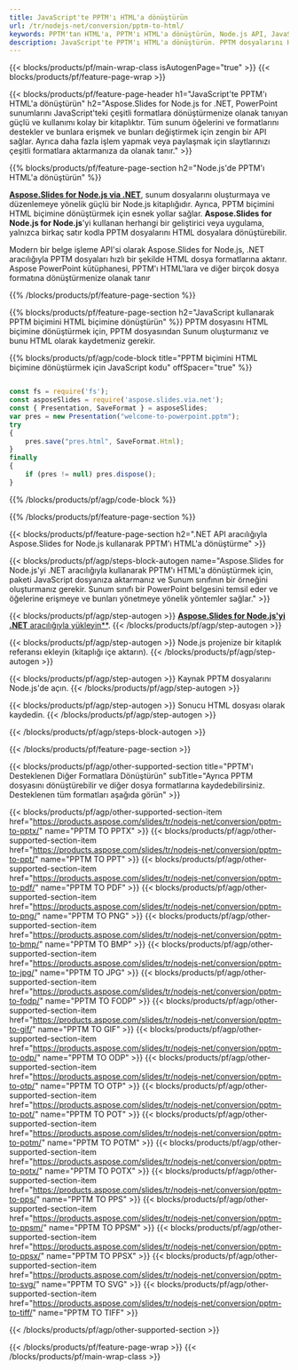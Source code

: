 ```yaml
---
title: JavaScript'te PPTM'ı HTML'a dönüştürün
url: /tr/nodejs-net/conversion/pptm-to-html/
keywords: PPTM'tan HTML'a, PPTM'ı HTML'a dönüştürün, Node.js API, JavaScript Kitaplığı, PPTM, HTML
description: JavaScript'te PPTM'ı HTML'a dönüştürün. PPTM dosyalarını HTML biçimine dönüştürmek için Node.js kitaplık API'sini kullanın
---
```


{{< blocks/products/pf/main-wrap-class isAutogenPage="true" >}}
{{< blocks/products/pf/feature-page-wrap >}}

{{< blocks/products/pf/feature-page-header h1="JavaScript'te PPTM'ı HTML'a dönüştürün" h2="Aspose.Slides for Node.js for .NET, PowerPoint sunumlarını JavaScript'teki çeşitli formatlara dönüştürmenize olanak tanıyan güçlü ve kullanımı kolay bir kitaplıktır. Tüm sunum öğelerini ve formatlarını destekler ve bunlara erişmek ve bunları değiştirmek için zengin bir API sağlar. Ayrıca daha fazla işlem yapmak veya paylaşmak için slaytlarınızı çeşitli formatlara aktarmanıza da olanak tanır." >}}

{{% blocks/products/pf/feature-page-section h2="Node.js'de PPTM'ı HTML'a dönüştürün" %}}

[**Aspose.Slides for Node.js via .NET**](https://products.aspose.com/slides/tr/nodejs-net/), sunum dosyalarını oluşturmaya ve düzenlemeye yönelik güçlü bir Node.js kitaplığıdır. Ayrıca, PPTM biçimini HTML biçimine dönüştürmek için esnek yollar sağlar. **Aspose.Slides for Node.js for Node.js**'yi kullanan herhangi bir geliştirici veya uygulama, yalnızca birkaç satır kodla PPTM dosyalarını HTML dosyalara dönüştürebilir.

Modern bir belge işleme API'si olarak Aspose.Slides for Node.js, .NET aracılığıyla PPTM dosyaları hızlı bir şekilde HTML dosya formatlarına aktarır. Aspose PowerPoint kütüphanesi, PPTM'ı HTML'lara ve diğer birçok dosya formatına dönüştürmenize olanak tanır

{{% /blocks/products/pf/feature-page-section %}}

{{% blocks/products/pf/feature-page-section  h2="JavaScript kullanarak PPTM biçimini HTML biçimine dönüştürün" %}}
PPTM dosyasını HTML biçimine dönüştürmek için, PPTM dosyasından Sunum oluşturmanız ve bunu HTML olarak kaydetmeniz gerekir.

{{% blocks/products/pf/agp/code-block title="PPTM biçimini HTML biçimine dönüştürmek için JavaScript kodu" offSpacer="true" %}}

```javascript

const fs = require('fs');
const asposeSlides = require('aspose.slides.via.net');
const { Presentation, SaveFormat } = asposeSlides;
var pres = new Presentation("welcome-to-powerpoint.pptm");
try
{
    pres.save("pres.html", SaveFormat.Html);
}
finally
{
    if (pres != null) pres.dispose();
}
```


{{% /blocks/products/pf/agp/code-block %}}

{{% /blocks/products/pf/feature-page-section %}}

{{< blocks/products/pf/feature-page-section  h2=".NET API aracılığıyla Aspose.Slides for Node.js kullanarak PPTM'ı HTML'a dönüştürme" >}}

{{< blocks/products/pf/agp/steps-block-autogen name="Aspose.Slides for Node.js'yi .NET aracılığıyla kullanarak PPTM'ı HTML'a dönüştürmek için, paketi JavaScript dosyanıza aktarmanız ve Sunum sınıfının bir örneğini oluşturmanız gerekir. Sunum sınıfı bir PowerPoint belgesini temsil eder ve öğelerine erişmeye ve bunları yönetmeye yönelik yöntemler sağlar." >}}

{{< blocks/products/pf/agp/step-autogen >}}
[**Aspose.Slides for Node.js'yi .NET** aracılığıyla yükleyin**](https://products.aspose.com/slides/tr/nodejs-net/).
{{< /blocks/products/pf/agp/step-autogen >}}

{{< blocks/products/pf/agp/step-autogen >}}
Node.js projenize bir kitaplık referansı ekleyin (kitaplığı içe aktarın).
{{< /blocks/products/pf/agp/step-autogen >}}

{{< blocks/products/pf/agp/step-autogen >}}
Kaynak PPTM dosyalarını Node.js'de açın.
{{< /blocks/products/pf/agp/step-autogen >}}

{{< blocks/products/pf/agp/step-autogen >}}
Sonucu HTML dosyası olarak kaydedin.
{{< /blocks/products/pf/agp/step-autogen >}}

{{< /blocks/products/pf/agp/steps-block-autogen >}}

{{< /blocks/products/pf/feature-page-section >}}

{{< blocks/products/pf/agp/other-supported-section title="PPTM'ı Desteklenen Diğer Formatlara Dönüştürün" subTitle="Ayrıca PPTM dosyasını dönüştürebilir ve diğer dosya formatlarına kaydedebilirsiniz. Desteklenen tüm formatları aşağıda görün" >}}

{{< blocks/products/pf/agp/other-supported-section-item href="https://products.aspose.com/slides/tr/nodejs-net/conversion/pptm-to-pptx/" name="PPTM TO PPTX" >}}
{{< blocks/products/pf/agp/other-supported-section-item href="https://products.aspose.com/slides/tr/nodejs-net/conversion/pptm-to-ppt/" name="PPTM TO PPT" >}}
{{< blocks/products/pf/agp/other-supported-section-item href="https://products.aspose.com/slides/tr/nodejs-net/conversion/pptm-to-pdf/" name="PPTM TO PDF" >}}
{{< blocks/products/pf/agp/other-supported-section-item href="https://products.aspose.com/slides/tr/nodejs-net/conversion/pptm-to-png/" name="PPTM TO PNG" >}}
{{< blocks/products/pf/agp/other-supported-section-item href="https://products.aspose.com/slides/tr/nodejs-net/conversion/pptm-to-bmp/" name="PPTM TO BMP" >}}
{{< blocks/products/pf/agp/other-supported-section-item href="https://products.aspose.com/slides/tr/nodejs-net/conversion/pptm-to-jpg/" name="PPTM TO JPG" >}}
{{< blocks/products/pf/agp/other-supported-section-item href="https://products.aspose.com/slides/tr/nodejs-net/conversion/pptm-to-fodp/" name="PPTM TO FODP" >}}
{{< blocks/products/pf/agp/other-supported-section-item href="https://products.aspose.com/slides/tr/nodejs-net/conversion/pptm-to-gif/" name="PPTM TO GIF" >}}
{{< blocks/products/pf/agp/other-supported-section-item href="https://products.aspose.com/slides/tr/nodejs-net/conversion/pptm-to-odp/" name="PPTM TO ODP" >}}
{{< blocks/products/pf/agp/other-supported-section-item href="https://products.aspose.com/slides/tr/nodejs-net/conversion/pptm-to-otp/" name="PPTM TO OTP" >}}
{{< blocks/products/pf/agp/other-supported-section-item href="https://products.aspose.com/slides/tr/nodejs-net/conversion/pptm-to-pot/" name="PPTM TO POT" >}}
{{< blocks/products/pf/agp/other-supported-section-item href="https://products.aspose.com/slides/tr/nodejs-net/conversion/pptm-to-potm/" name="PPTM TO POTM" >}}
{{< blocks/products/pf/agp/other-supported-section-item href="https://products.aspose.com/slides/tr/nodejs-net/conversion/pptm-to-potx/" name="PPTM TO POTX" >}}
{{< blocks/products/pf/agp/other-supported-section-item href="https://products.aspose.com/slides/tr/nodejs-net/conversion/pptm-to-pps/" name="PPTM TO PPS" >}}
{{< blocks/products/pf/agp/other-supported-section-item href="https://products.aspose.com/slides/tr/nodejs-net/conversion/pptm-to-ppsm/" name="PPTM TO PPSM" >}}
{{< blocks/products/pf/agp/other-supported-section-item href="https://products.aspose.com/slides/tr/nodejs-net/conversion/pptm-to-ppsx/" name="PPTM TO PPSX" >}}
{{< blocks/products/pf/agp/other-supported-section-item href="https://products.aspose.com/slides/tr/nodejs-net/conversion/pptm-to-svg/" name="PPTM TO SVG" >}}
{{< blocks/products/pf/agp/other-supported-section-item href="https://products.aspose.com/slides/tr/nodejs-net/conversion/pptm-to-tiff/" name="PPTM TO TIFF" >}}


{{< /blocks/products/pf/agp/other-supported-section >}}

{{< /blocks/products/pf/feature-page-wrap >}}
{{< /blocks/products/pf/main-wrap-class >}}